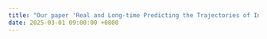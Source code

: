 ```yaml
---
title: "Our paper 'Real and Long-time Predicting the Trajectories of Internal Solitary Waves: Case Studies in the Sulu Sea' was published in Ocean Engineering."
date: 2025-03-01 09:00:00 +0800
---
```

